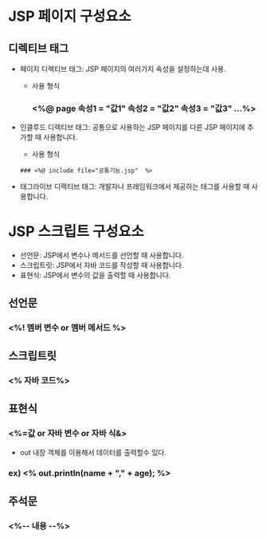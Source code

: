 JSP 페이지 구성요소
==================

디렉티브 태그
-----------------------
* 페이지 디렉티브 태그: JSP 페이지의 여러가지 속성을 설정하는데 사용.
    * 사용 형식

      ### <%@ page 속성1 = "값1" 속성2 = "값2" 속성3 = "값3" ...%>
* 인클루드 디렉티브 태그: 공통으로 사용하는 JSP 페이지를 다른 JSP 페이지에 추가할 때 사용합니다.
     * 사용 형식

      ### <%@ include file="공통기능.jsp"  %>
* 태그라이브 디렉티브 태그: 개발자나 프레임워크에서 제공하는 태그를 사용할 때 사용합니다.

JSP 스크립트 구성요소
=========================
* 선언문: JSP에서 변수나 메서드를 선언할 때 사용합니다.
* 스크립트릿: JSP에서 자바 코드를 작성할 때 사용합니다.
* 표현식: JSP에서 변수의 값을 출력할 때 사용합니다.

선언문
-------------
### <%! 멤버 변수 or 멤버 메서드 %>

스크립트릿
--------------------
### <% 자바 코드%>


표현식
----------------------
### <%=값 or 자바 변수 or 자바 식&>

* out 내장 객체를 이용해서 데이터를 출력할수 있다.
### ex) <% out.println(name + "," + age); %>

주석문
----------
### <%-- 내용 --%>
